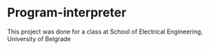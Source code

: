# Program-interpreter
This project was done for a class at School of Electrical Engineering, University of Belgrade

